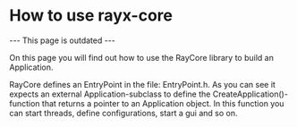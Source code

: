 # How to use rayx-core

--- This page is outdated ---

On this page you will find out how to use the RayCore library to build an Application.

RayCore defines an EntryPoint in the file: EntryPoint.h. As you can see it expects an external Application-subclass to define the CreateApplication()-function that returns a pointer to an Application object. In this function you can start threads, define configurations, start a gui and so on.
